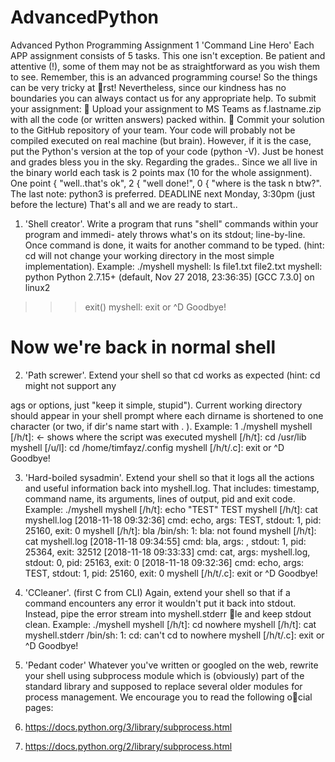 # AdvancedPython
Advanced Python Programming
Assignment 1
'Command Line Hero'
Each APP assignment consists of 5 tasks. This one isn't exception. Be patient
and attentive (!), some of them may not be as straightforward as you wish them to
see. Remember, this is an advanced programming course! So the things can be
very tricky at rst! Nevertheless, since our kindness has no boundaries you can always
contact us for any appropriate help.
To submit your assignment:
 Upload your assignment to MS Teams as f.lastname.zip with all the code (or
written answers) packed within.
 Commit your solution to the GitHub repository of your team.
Your code will probably not be compiled executed on real machine (but brain). However,
if it is the case, put the Python's version at the top of your code (python -V). Just be
honest and grades bless you in the sky. Regarding the grades.. Since we all live in the
binary world each task is 2 points max (10 for the whole assignment). One point
{ "well..that's ok", 2 { "well done!", 0 { "where is the task n btw?". The last note:
python3 is preferred.
DEADLINE next Monday, 3:30pm (just before the lecture)
That's all and we are ready to start..
1. 'Shell creator'.
Write a program that runs "shell" commands within your program and immedi-
ately throws what's on its stdout; line-by-line. Once command is done, it waits for
another command to be typed. (hint: cd will not change your working directory
in the most simple implementation). Example:
./myshell
myshell: ls
file1.txt
file2.txt
myshell: python
Python 2.7.15+ (default, Nov 27 2018, 23:36:35)
[GCC 7.3.0] on linux2
>>> exit()
myshell: exit or ^D
Goodbye!
# Now we're back in normal shell
2. 'Path screwer'.
Extend your shell so that cd works as expected (hint: cd might not support any

ags or options, just "keep it simple, stupid"). Current working directory should
appear in your shell prompt where each dirname is shortened to one character (or
two, if dir's name start with . ). Example:
1
./myshell
myshell [/h/t]: <- shows where the script was executed
myshell [/h/t]: cd /usr/lib
myshell [/u/l]: cd /home/timfayz/.config
myshell [/h/t/.c]: exit or ^D
Goodbye!

3. 'Hard-boiled sysadmin'.
Extend your shell so that it logs all the actions and useful information back into
myshell.log. That includes: timestamp, command name, its arguments, lines of
output, pid and exit code. Example:
./myshell
myshell [/h/t]: echo "TEST"
TEST
myshell [/h/t]: cat myshell.log
[2018-11-18 09:32:36] cmd: echo, args: TEST, stdout: 1, pid: 25160, exit: 0
myshell [/h/t]: bla
/bin/sh: 1: bla: not found
myshell [/h/t]: cat myshell.log
[2018-11-18 09:34:55] cmd: bla, args: , stdout: 1, pid: 25364, exit: 32512
[2018-11-18 09:33:33] cmd: cat, args: myshell.log, stdout: 0, pid: 25163, exit: 0
[2018-11-18 09:32:36] cmd: echo, args: TEST, stdout: 1, pid: 25160, exit: 0
myshell [/h/t/.c]: exit or ^D
Goodbye!

4. 'CCleaner'. (first C from CLI)
Again, extend your shell so that if a command encounters any error it wouldn't
put it back into stdout. Instead, pipe the error stream into myshell.stderr le
and keep stdout clean. Example:
./myshell
myshell [/h/t]: cd nowhere
myshell [/h/t]: cat myshell.stderr
/bin/sh: 1: cd: can't cd to nowhere
myshell [/h/t/.c]: exit or ^D
Goodbye!

5. 'Pedant coder'
Whatever you've written or googled on the web, rewrite your shell using subprocess
module which is (obviously) part of the standard library and supposed to replace
several older modules for process management. We encourage you to read the
following ocial pages:
1. https://docs.python.org/3/library/subprocess.html
2. https://docs.python.org/2/library/subprocess.html
